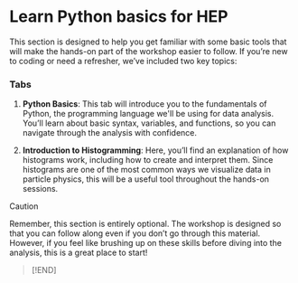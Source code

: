# Learn Python basics for HEP

This section is designed to help you get familiar with some basic tools that will make the hands-on part of the workshop easier to follow. If you’re new to coding or need a refresher, we’ve included two key topics:

### Tabs
1. **Python Basics**: This tab will introduce you to the fundamentals of Python, the programming language we'll be using for data analysis. You’ll learn about basic syntax, variables, and functions, so you can navigate through the analysis with confidence.

2. **Introduction to Histogramming**: Here, you’ll find an explanation of how histograms work, including how to create and interpret them. Since histograms are one of the most common ways we visualize data in particle physics, this will be a useful tool throughout the hands-on sessions.

> [!CAUTION] 
Remember, this section is entirely optional. The workshop is designed so that you can follow along even if you don’t go through this material. However, if you feel like brushing up on these skills before diving into the analysis, this is a great place to start!
> [!END]

